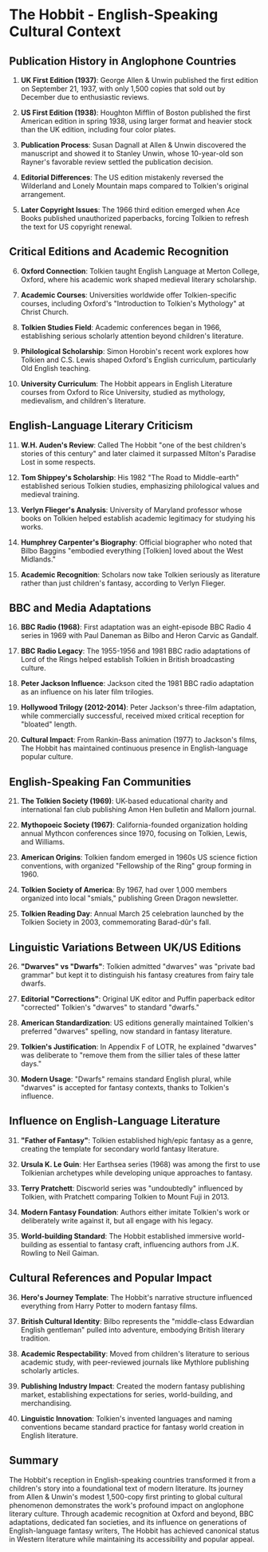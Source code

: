 # The Hobbit - English-Speaking Cultural Context

## Publication History in Anglophone Countries

1. **UK First Edition (1937)**: George Allen & Unwin published the first edition on September 21, 1937, with only 1,500 copies that sold out by December due to enthusiastic reviews.

2. **US First Edition (1938)**: Houghton Mifflin of Boston published the first American edition in spring 1938, using larger format and heavier stock than the UK edition, including four color plates.

3. **Publication Process**: Susan Dagnall at Allen & Unwin discovered the manuscript and showed it to Stanley Unwin, whose 10-year-old son Rayner's favorable review settled the publication decision.

4. **Editorial Differences**: The US edition mistakenly reversed the Wilderland and Lonely Mountain maps compared to Tolkien's original arrangement.

5. **Later Copyright Issues**: The 1966 third edition emerged when Ace Books published unauthorized paperbacks, forcing Tolkien to refresh the text for US copyright renewal.

## Critical Editions and Academic Recognition

6. **Oxford Connection**: Tolkien taught English Language at Merton College, Oxford, where his academic work shaped medieval literary scholarship.

7. **Academic Courses**: Universities worldwide offer Tolkien-specific courses, including Oxford's "Introduction to Tolkien's Mythology" at Christ Church.

8. **Tolkien Studies Field**: Academic conferences began in 1966, establishing serious scholarly attention beyond children's literature.

9. **Philological Scholarship**: Simon Horobin's recent work explores how Tolkien and C.S. Lewis shaped Oxford's English curriculum, particularly Old English teaching.

10. **University Curriculum**: The Hobbit appears in English Literature courses from Oxford to Rice University, studied as mythology, medievalism, and children's literature.

## English-Language Literary Criticism

11. **W.H. Auden's Review**: Called The Hobbit "one of the best children's stories of this century" and later claimed it surpassed Milton's Paradise Lost in some respects.

12. **Tom Shippey's Scholarship**: His 1982 "The Road to Middle-earth" established serious Tolkien studies, emphasizing philological values and medieval training.

13. **Verlyn Flieger's Analysis**: University of Maryland professor whose books on Tolkien helped establish academic legitimacy for studying his works.

14. **Humphrey Carpenter's Biography**: Official biographer who noted that Bilbo Baggins "embodied everything [Tolkien] loved about the West Midlands."

15. **Academic Recognition**: Scholars now take Tolkien seriously as literature rather than just children's fantasy, according to Verlyn Flieger.

## BBC and Media Adaptations

16. **BBC Radio (1968)**: First adaptation was an eight-episode BBC Radio 4 series in 1969 with Paul Daneman as Bilbo and Heron Carvic as Gandalf.

17. **BBC Radio Legacy**: The 1955-1956 and 1981 BBC radio adaptations of Lord of the Rings helped establish Tolkien in British broadcasting culture.

18. **Peter Jackson Influence**: Jackson cited the 1981 BBC radio adaptation as an influence on his later film trilogies.

19. **Hollywood Trilogy (2012-2014)**: Peter Jackson's three-film adaptation, while commercially successful, received mixed critical reception for "bloated" length.

20. **Cultural Impact**: From Rankin-Bass animation (1977) to Jackson's films, The Hobbit has maintained continuous presence in English-language popular culture.

## English-Speaking Fan Communities

21. **The Tolkien Society (1969)**: UK-based educational charity and international fan club publishing Amon Hen bulletin and Mallorn journal.

22. **Mythopoeic Society (1967)**: California-founded organization holding annual Mythcon conferences since 1970, focusing on Tolkien, Lewis, and Williams.

23. **American Origins**: Tolkien fandom emerged in 1960s US science fiction conventions, with organized "Fellowship of the Ring" group forming in 1960.

24. **Tolkien Society of America**: By 1967, had over 1,000 members organized into local "smials," publishing Green Dragon newsletter.

25. **Tolkien Reading Day**: Annual March 25 celebration launched by the Tolkien Society in 2003, commemorating Barad-dûr's fall.

## Linguistic Variations Between UK/US Editions

26. **"Dwarves" vs "Dwarfs"**: Tolkien admitted "dwarves" was "private bad grammar" but kept it to distinguish his fantasy creatures from fairy tale dwarfs.

27. **Editorial "Corrections"**: Original UK editor and Puffin paperback editor "corrected" Tolkien's "dwarves" to standard "dwarfs."

28. **American Standardization**: US editions generally maintained Tolkien's preferred "dwarves" spelling, now standard in fantasy literature.

29. **Tolkien's Justification**: In Appendix F of LOTR, he explained "dwarves" was deliberate to "remove them from the sillier tales of these latter days."

30. **Modern Usage**: "Dwarfs" remains standard English plural, while "dwarves" is accepted for fantasy contexts, thanks to Tolkien's influence.

## Influence on English-Language Literature

31. **"Father of Fantasy"**: Tolkien established high/epic fantasy as a genre, creating the template for secondary world fantasy literature.

32. **Ursula K. Le Guin**: Her Earthsea series (1968) was among the first to use Tolkienian archetypes while developing unique approaches to fantasy.

33. **Terry Pratchett**: Discworld series was "undoubtedly" influenced by Tolkien, with Pratchett comparing Tolkien to Mount Fuji in 2013.

34. **Modern Fantasy Foundation**: Authors either imitate Tolkien's work or deliberately write against it, but all engage with his legacy.

35. **World-building Standard**: The Hobbit established immersive world-building as essential to fantasy craft, influencing authors from J.K. Rowling to Neil Gaiman.

## Cultural References and Popular Impact

36. **Hero's Journey Template**: The Hobbit's narrative structure influenced everything from Harry Potter to modern fantasy films.

37. **British Cultural Identity**: Bilbo represents the "middle-class Edwardian English gentleman" pulled into adventure, embodying British literary tradition.

38. **Academic Respectability**: Moved from children's literature to serious academic study, with peer-reviewed journals like Mythlore publishing scholarly articles.

39. **Publishing Industry Impact**: Created the modern fantasy publishing market, establishing expectations for series, world-building, and merchandising.

40. **Linguistic Innovation**: Tolkien's invented languages and naming conventions became standard practice for fantasy world creation in English literature.

## Summary

The Hobbit's reception in English-speaking countries transformed it from a children's story into a foundational text of modern literature. Its journey from Allen & Unwin's modest 1,500-copy first printing to global cultural phenomenon demonstrates the work's profound impact on anglophone literary culture. Through academic recognition at Oxford and beyond, BBC adaptations, dedicated fan societies, and its influence on generations of English-language fantasy writers, The Hobbit has achieved canonical status in Western literature while maintaining its accessibility and popular appeal.